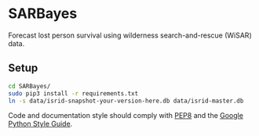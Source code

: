 # SARBayes

Forecast lost person survival using wilderness search-and-rescue (WiSAR) data.

## Setup

```bash
cd SARBayes/
sudo pip3 install -r requirements.txt
ln -s data/isrid-snapshot-your-version-here.db data/isrid-master.db
```

Code and documentation style should comply with
[PEP8](https://www.python.org/dev/peps/pep-0008/) and the
[Google Python Style Guide](https://google.github.io/styleguide/pyguide.html).

